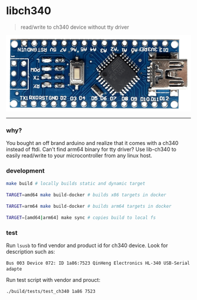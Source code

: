 # libch340
> read/write to ch340 device without tty driver


![](./etc/nano.png)

___

### why?
You bought an off brand arduino and realize that it comes with a ch340 instead of ftdi. Can't find arm64 binary for tty driver? Use lib-ch340 to easily read/write to your microcontroller from any linux host.

### development

```bash
make build # locally builds static and dynamic target
```

```bash
TARGET=amd64 make build-docker # builds x86 targets in docker
```

```bash
TARGET=arm64 make build-docker # builds arm64 targets in docker
```

```bash
TARGET=[amd64|arm64] make sync # copies build to local fs
```

### test

Run `lsusb` to find vendor and product id for ch340 device. Look for description such as:

```
Bus 003 Device 072: ID 1a86:7523 QinHeng Electronics HL-340 USB-Serial adapte
```

Run test script with vendor and prouct:

```
./build/tests/test_ch340 1a86 7523
```
